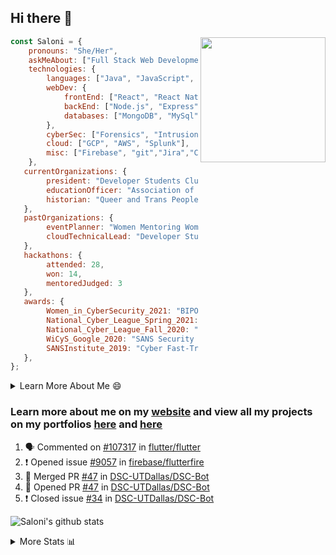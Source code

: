 ## Hi there 👋

<img align='right' src="https://storage.googleapis.com/saloni-shivdasani-resume/Saloni.png" width="200">

```javascript
const Saloni = {
    pronouns: "She/Her",
    askMeAbout: ["Full Stack Web Development", "Cloud Computing", "Cyber Security"],
    technologies: {
        languages: ["Java", "JavaScript", "SQL", "Python", "C++", "BASH", "R"],
        webDev: {
            frontEnd: ["React", "React Native", "Electron"],
            backEnd: ["Node.js", "Express", "Flask"],
            databases: ["MongoDB", "MySql"],
        },
        cyberSec: ["Forensics", "Intrusion Detection", "Security Operations", "Network and Application Penetration Testing"],
        cloud: ["GCP", "AWS", "Splunk"],
        misc: ["Firebase", "git","Jira","Confluence"]
    },
   currentOrganizations: {
        president: "Developer Students Club, UTD",
        educationOfficer: "Association of Computer Machinery, UTD",
        historian: "Queer and Trans People of Color, UTD",
   },
   pastOrganizations: {
        eventPlanner: "Women Mentoring Women in Engineering, UTD",
        cloudTechnicalLead: "Developer Students Club, UTD",
   },
   hackathons: {
        attended: 28,
        won: 14,
        mentoredJudged: 3
   },
   awards: {
        Women_in_CyberSecurity_2021: "BIPOC Fellowship Award",
        National_Cyber_League_Spring_2021: "Gold Bracket Competitor - Top 15% nationally",
        National_Cyber_League_Fall_2020: "Gold Bracket Competitor - Top 15% nationally",
        WiCyS_Google_2020: "SANS Security Training Scholarship",
        SANSInstitute_2019: "Cyber Fast-Track Game Quarter-Finalist",
   },
};
```

<!--START_SECTION:table-->
<details>

<summary>Learn More About Me 😄 </summary>

I am a senior at The University of Texas at Dallas, and I am currently majoring in Software Engineering with a concentration in Information Assurance. I am interested and have experience in full stack development, cloud computing, and cybersecurity. I hope to find opportunities where I can gain exposure to algorithm and project design. My ultimate aim is to develop futuristic products for users because I am inspired by the impact of computing on society.

I have experience in full stack web development through my participation and awards in hackathons where I have learnt and used React, Node.js, Express, MongoDB, Flask, NLTK, and React Native along with GIT, GCP, and Firebase. Last semester, I was also responsible for backend development for a project at a local NGO where I created a REST API using Node.js, Express, MongoDB and SQL and hosted it on servers using GCP. 

From my coursework and local competitions, I have skills in algorithms and data structures in Java, database management using SQL and machine learning using Python and R. I have also been a quarter-finalist in a national cybersecurity completion hosted by the SANS institute.

I am also actively involved in campus organization where I am the cloud technical lead for Developer Student Club, Mentor and Education Officer for Association of Computing Machinery, event planner for Women Mentoring Women in Engineering and IT Committee member for IEEE.

</details>

<!--END_SECTION:table-->

### Learn more about me on my [website](https://www.saloni-shivdasani.codes) and view all my projects on my portfolios [here](https://www.saloni-shivdasani.codes/projects) and  [here](http://devpost.com/SaloniS)

<!--START_SECTION:activity-->
1. 🗣 Commented on [#107317](https://github.com/flutter/flutter/issues/107317) in [flutter/flutter](https://github.com/flutter/flutter)
2. ❗️ Opened issue [#9057](https://github.com/firebase/flutterfire/issues/9057) in [firebase/flutterfire](https://github.com/firebase/flutterfire)
3. 🎉 Merged PR [#47](https://github.com/DSC-UTDallas/DSC-Bot/pull/47) in [DSC-UTDallas/DSC-Bot](https://github.com/DSC-UTDallas/DSC-Bot)
4. 💪 Opened PR [#47](https://github.com/DSC-UTDallas/DSC-Bot/pull/47) in [DSC-UTDallas/DSC-Bot](https://github.com/DSC-UTDallas/DSC-Bot)
5. ❗️ Closed issue [#34](https://github.com/DSC-UTDallas/DSC-Bot/issues/34) in [DSC-UTDallas/DSC-Bot](https://github.com/DSC-UTDallas/DSC-Bot)
<!--END_SECTION:activity-->

![Saloni's github stats](https://github-readme-stats.vercel.app/api?username=SaloniSS)

<!--START_SECTION:table-->
<details>

<summary>More Stats 📊 </summary>

<!--START_SECTION:waka-->
![Code Time](http://img.shields.io/badge/Code%20Time-1%2C527%20hrs%205%20mins-blue)

![Lines of code](https://img.shields.io/badge/From%20Hello%20World%20I%27ve%20Written-17.1%20million%20lines%20of%20code-blue)

**🐱 My GitHub Data** 

> 📦 592.5 kB Used in GitHub's Storage 
 > 
> 🏆 604 Contributions in the Year 2023
 > 
> 🚫 Not Opted to Hire
 > 
> 📜 28 Public Repositories 
 > 
> 🔑 28 Private Repositories 
 > 
**I'm a Night 🦉** 

```text
🌞 Morning                7204 commits        █████░░░░░░░░░░░░░░░░░░░░   18.76 % 
🌆 Daytime                9789 commits        ██████░░░░░░░░░░░░░░░░░░░   25.50 % 
🌃 Evening                12355 commits       ████████░░░░░░░░░░░░░░░░░   32.18 % 
🌙 Night                  9047 commits        ██████░░░░░░░░░░░░░░░░░░░   23.56 % 
```
📅 **I'm Most Productive on Saturday** 

```text
Monday                   4107 commits        ███░░░░░░░░░░░░░░░░░░░░░░   10.70 % 
Tuesday                  3840 commits        ██░░░░░░░░░░░░░░░░░░░░░░░   10.00 % 
Wednesday                5169 commits        ███░░░░░░░░░░░░░░░░░░░░░░   13.46 % 
Thursday                 4397 commits        ███░░░░░░░░░░░░░░░░░░░░░░   11.45 % 
Friday                   4771 commits        ███░░░░░░░░░░░░░░░░░░░░░░   12.43 % 
Saturday                 8651 commits        ██████░░░░░░░░░░░░░░░░░░░   22.53 % 
Sunday                   7460 commits        █████░░░░░░░░░░░░░░░░░░░░   19.43 % 
```


📊 **This Week I Spent My Time On** 

```text
🕑︎ Time Zone: America/Chicago

💬 Programming Languages: 
Other                    8 hrs 45 mins       ████████████████░░░░░░░░░   64.13 % 
JavaScript               4 hrs 49 mins       █████████░░░░░░░░░░░░░░░░   35.39 % 
HTML                     2 mins              ░░░░░░░░░░░░░░░░░░░░░░░░░   00.34 % 
CSS                      0 secs              ░░░░░░░░░░░░░░░░░░░░░░░░░   00.08 % 
JSON                     0 secs              ░░░░░░░░░░░░░░░░░░░░░░░░░   00.05 % 
```

**I Mostly Code in JavaScript** 

```text
JavaScript               32 repos            ████████████░░░░░░░░░░░░░   46.38 % 
Java                     11 repos            ████░░░░░░░░░░░░░░░░░░░░░   15.94 % 
Python                   9 repos             ███░░░░░░░░░░░░░░░░░░░░░░   13.04 % 
Coq                      1 repo              ░░░░░░░░░░░░░░░░░░░░░░░░░   01.45 % 
C#                       1 repo              ░░░░░░░░░░░░░░░░░░░░░░░░░   01.45 % 
```




 Last Updated on 06/07/2023 07:39:59 UTC
<!--END_SECTION:waka-->

<!--END_SECTION:table-->

<!--
**SaloniSS/SaloniSS** is a ✨ _special_ ✨ repository because its `README.md` (this file) appears on your GitHub profile.

Here are some ideas to get you started:

- 🔭 I’m currently working on ...
- 🌱 I’m currently learning ...
- 👯 I’m looking to collaborate on ...
- 🤔 I’m looking for help with ...
- 💬 Ask me about ...
- 📫 How to reach me: ...
- 😄 Pronouns: ...
- ⚡ Fun fact: ...
-->
